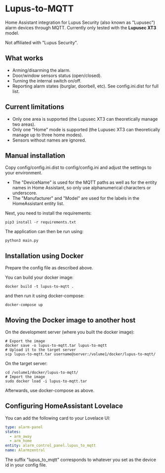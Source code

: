 # Lupus-to-MQTT

Home Assistant integration for Lupus Security (also known as "Lupusec") alarm devices through MQTT.
Currently only tested with the **Lupusec XT3** model.

Not affiliated with "Lupus Security".

## What works

* Arming/disarming the alarm.
* Door/window sensors status (open/closed).
* Turning the internal switch on/off.
* Reporting alarm states (burglar, doorbell, etc). See config.ini.dist for full list.

## Current limitations

* Only one area is supported (the Lupusec XT3 can theoretically manage two areas).
* Only one "Home" mode is supported (the Lupusec XT3 can theoretically manage up to three home modes).
* Sensors without names are ignored.

## Manual installation

Copy config/config.ini.dist to config/config.ini and adjust the settings to your environment.

* The "DeviceName" is used for the MQTT paths as well as for the entity names in Home Assistant, so only use alphanumerical characters or underscore.
* The "Manufacturer" and "Model" are used for the labels in the HomeAssistant entity list.

Next, you need to install the requirements:

```shell
pip3 install -r requirements.txt
```

The application can then be run using:

```shell
python3 main.py
```
## Installation using Docker

Prepare the config file as described above.

You can build your docker image:
```shell
docker build -t lupus-to-mqtt .
```

and then run it using docker-compose:

```shell
docker-compose up
```

## Moving the Docker image to another host

On the development server (where you built the docker image):

```shell
# Export the image
docker save -o lupus-to-mqtt.tar lupus-to-mqtt
# Upload it to the target server
scp lupus-to-mqtt.tar username@server:/volume1/docker/lupus-to-mqtt/
```

On the target server:

```shell
cd /volume1/docker/lupus-to-mqtt/
# Import the image
sudo docker load -i lupus-to-mqtt.tar
```

Afterwards, use docker-compose as above.

## Configuring HomeAssistant Lovelace

You can add the following card to your Lovelace UI:

```yaml
type: alarm-panel
states:
  - arm_away
  - arm_home
entity: alarm_control_panel.lupus_to_mqtt
name: Alarmzentral
``` 

The suffix "lupus_to_mqtt" corresponds to whatever you set as the device id in your config file.
